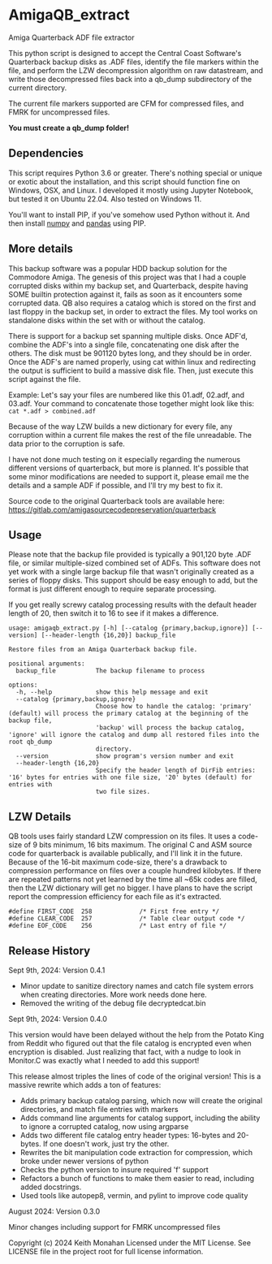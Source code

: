 # AmigaQB_extract
Amiga Quarterback ADF file extractor

This python script is designed to accept the Central Coast Software's Quarterback backup disks as .ADF files, identify the file markers within the file, and perform the LZW decompression algorithm on raw datastream, and write those decompressed files back into a qb_dump subdirectory of the current directory. 

The current file markers supported are CFM for compressed files, and FMRK for uncompressed files.

**You must create a qb_dump folder!**

## Dependencies

This script requires Python 3.6 or greater. There's nothing special or unique or exotic about the installation, and this script should function fine on Windows, OSX, and Linux. I developed it mostly using Jupyter Notebook, but tested it on Ubuntu 22.04. Also tested on Windows 11.

You'll want to install PIP, if you've somehow used Python without it. And then install [numpy](https://numpy.org/install/) and [pandas](https://pandas.pydata.org/docs/getting_started/index.html#getting-started) using PIP.

## More details
This backup software was a popular HDD backup solution for the Commodore Amiga. The genesis of this project was that I had a couple corrupted disks within my backup set, and Quarterback, despite having SOME builtin protection against it, fails as soon as it encounters some corrupted data. QB also requires a catalog which is stored on the first and last floppy in the backup set, in order to extract the files. My tool works on standalone disks within the set with or without the catalog.

There is support for a backup set spanning multiple disks. Once ADF'd, combine the ADF's into a single file, concatenating one disk after the others. The disk must be 901120 bytes long, and they should be in order. Once the ADF's are named properly, using cat within linux and redirecting the output is sufficient to build a massive disk file. Then, just execute this script against the file.

Example: Let's say your files are numbered like this 01.adf, 02.adf, and 03.adf. Your command to concatenate those together might look like this:
`cat *.adf > combined.adf`

Because of the way LZW builds a new dictionary for every file, any corruption within a current file makes the rest of the file unreadable. The data prior to the corruption is safe.

I have not done much testing on it especially regarding the numerous different versions of quarterback, but more is planned. It's possible that some minor modifications are needed to support it, please email me the details and a sample ADF if possible, and I'll try my best to fix it.

Source code to the original Quarterback tools are available here: https://gitlab.com/amigasourcecodepreservation/quarterback

## Usage

Please note that the backup file provided is typically a 901,120 byte .ADF file, or similar multiple-sized combined set of ADFs. This software does not yet work with a single large backup file that wasn't originally created as a series of floppy disks. This support should be easy enough to add, but the format is just different enough to require separate processing.

If you get really screwy catalog processing results with the default header length of 20, then switch it to 16 to see if it makes a difference.

```
usage: amigaqb_extract.py [-h] [--catalog {primary,backup,ignore}] [--version] [--header-length {16,20}] backup_file

Restore files from an Amiga Quarterback backup file.

positional arguments:
  backup_file           The backup filename to process

options:
  -h, --help            show this help message and exit
  --catalog {primary,backup,ignore}
                        Choose how to handle the catalog: 'primary' (default) will process the primary catalog at the beginning of the backup file,
                        'backup' will process the backup catalog, 'ignore' will ignore the catalog and dump all restored files into the root qb_dump
                        directory.
  --version             show program's version number and exit
  --header-length {16,20}
                        Specify the header length of DirFib entries: '16' bytes for entries with one file size, '20' bytes (default) for entries with
                        two file sizes.
```
## LZW Details

QB tools uses fairly standard LZW compression on its files. It uses a code-size of 9 bits minimum, 16 bits maximum. The original C and ASM source code for quarterback is available publically, and I'll link it in the future. Because of the 16-bit maximum code-size, there's a drawback to compression performance on files over a couple hundred kilobytes. If there are repeated patterns not yet learned by the time all ~65k codes are filled, then the LZW dictionary will get no bigger. I have plans to have the script report the compression efficiency for each file as it's extracted.

```
#define FIRST_CODE	258				/* First free entry */
#define CLEAR_CODE	257				/* Table clear output code */
#define EOF_CODE 	256				/* Last entry of file */
```

## Release History

Sept 9th, 2024: Version 0.4.1

* Minor update to sanitize directory names and catch file system errors when creating directories. More work needs done here.
* Removed the writing of the debug file decryptedcat.bin

Sept 9th, 2024: Version 0.4.0

This version would have been delayed without the help from the Potato King from Reddit who figured out that the file catalog is encrypted even when encryption is disabled. Just realizing that fact, with a nudge to look in Monitor.C was exactly what I needed to add this support!

This release almost triples the lines of code of the original version! This is a massive rewrite which adds a ton of features:

* Adds primary backup catalog parsing, which now will create the original directories, and match file entries with markers
* Adds command line arguments for catalog support, including the ability to ignore a corrupted catalog, now using argparse
* Adds two different file catalog entry header types: 16-bytes and 20-bytes. If one doesn't work, just try the other.
* Rewrites the bit manipulation code extraction for compression, which broke under newer versions of python
* Checks the python version to insure required 'f' support
* Refactors a bunch of functions to make them easier to read, including added docstrings.
* Used tools like autopep8, vermin, and pylint to improve code quality

August 2024: Version 0.3.0

Minor changes including support for FMRK uncompressed files

Copyright (c) 2024 Keith Monahan
Licensed under the MIT License. See LICENSE file in the project root for full license information.
